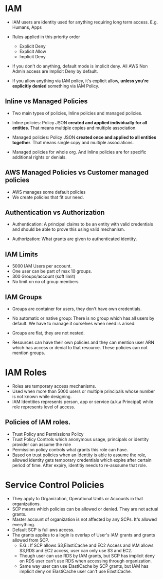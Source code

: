 # IAM

- IAM users are identity used for anything requiring long term access. E.g. Humans, Apps 


- Rules applied in this priority order
    - Explicit Deny
    - Explicit Allow
    - Implicit Deny

- If you don't do anything, default mode is implicit deny. All AWS Non Admin access are Implicit Deny by default.
- If you allow anything via IAM policy, it's explicit allow, **unless you're explicitly denied** something via IAM Policy.

## Inline vs Managed Policies
- Two main types of policies, Inline policies and managed policies.

- Inline policies: Policy JSON **created and applied individually for all entities**. That means multiple copies and multiple association.
- Managed policies: Policy JSON **created once and applied to all entities together**. That means single copy and multiple associations.

- Managed policies for whole org. And Inline policies are for specific additional rights or denials.


## AWS Managed Policies vs Customer managed policies

- AWS manages some default policies
- We create policies that fit our need.


## Authentication vs Authorization

- Authentication: A principal claims to be an entity with valid credentials and should be able to prove this using valid mechanism.

- Authorization: What grants are given to authenticated identity.

## IAM Limits

- 5000 IAM Users per account. 
- One user can be part of max 10 groups.
- 300 Groups/account (soft limit)
- No limit on no of group members


## IAM Groups

- Groups are container for users, they don't have own credentials. 
- No automatic or native group: There is no group which has all users by default. We have to manage it ourselves when need is arised.
- Groups are flat, they are not nested.

- Resources can have their own policies and they can mention user ARN which has access or denial to that resource. These policies can not mention groups. 

# IAM Roles

- Roles are temporary access mechanisms. 
- Used when more than 5000 users or multiple principals whose number is not known while designing. 
- IAM Identities represents person, app or service (a.k.a Principal) while role represents level of access.

## Policies of IAM roles.
- Trust Policy and Permissions Policy
- Trust Policy Controls which anonymous usage, principals or identity provider can assume the role
- Permission policy controls what grants this role can have.
- Based on trust policies when an Identity is able to assume the role, allowed identity gets temporary credentials which expire after certain period of time. After expiry, identitiy needs to re-asssume that role.


# Service Control Policies

- They apply to Organization, Operational Units or Accounts in that organizations.
- SCP means which policies can be allowed or denied. They are not actual grants.
- Master account of organization is not affected by any SCPs. It's allowed everything.
- Default SCP is full aws access.
- The grants applies to a login is overlap of User's IAM grants and grants allowed from SCP.
    - E.G.: If SCP allows S3,ElastiCache and EC2 Access and IAM allows S3,RDS and EC2 access, user can only use S3 and EC2. 
    - Though user can use RDS by IAM grants, but SCP has implicit deny on RDS user can't use RDS when accessing through organization.
    - Same way user can use ElastiCache by SCP grants, but IAM has implicit deny on ElastiCache user can't use ElastiCache.
